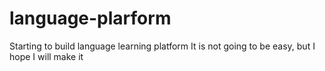 # language-plarform
Starting to build language learning platform 
It is not going to be easy, but I hope I will make it































